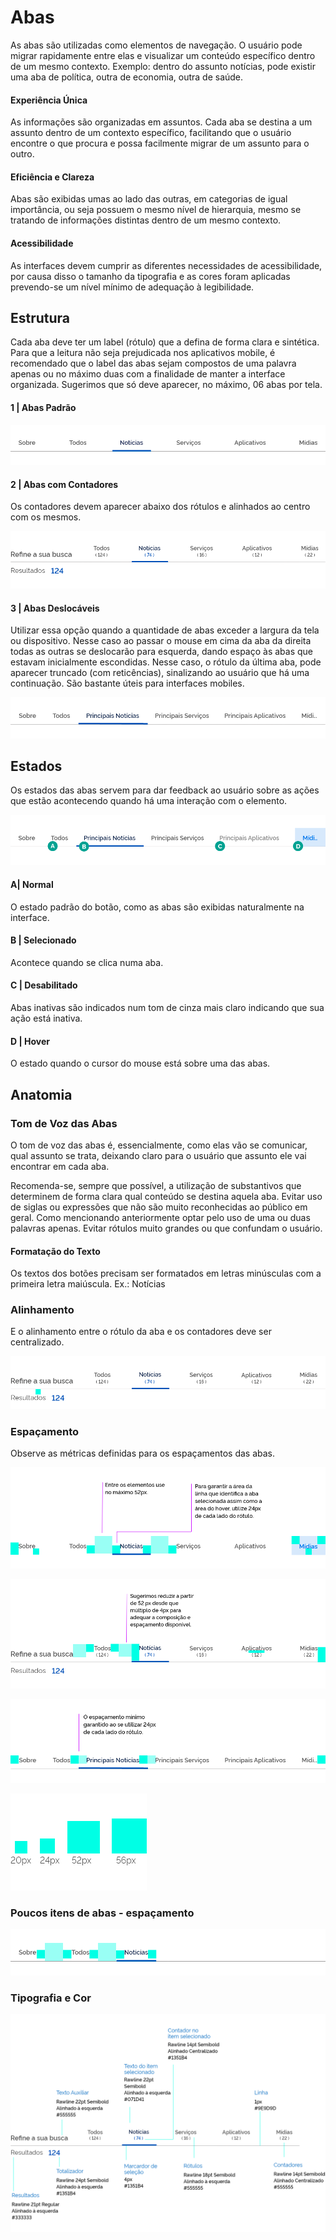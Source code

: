 # Abas

As abas são utilizadas como elementos de navegação. O usuário pode migrar rapidamente entre elas e visualizar um conteúdo específico dentro de um mesmo contexto. Exemplo: dentro do assunto notícias, pode existir uma aba de política, outra de economia, outra de saúde.

#### Experiência Única 

As informações são organizadas em assuntos. Cada aba se destina a um assunto dentro de um contexto específico, facilitando que o usuário encontre o que procura e possa facilmente migrar de um assunto para o outro.

#### Eficiência e Clareza

Abas são exibidas umas ao lado das outras, em categorias de igual importância, ou seja possuem o mesmo nível de hierarquia, mesmo se tratando de informações distintas dentro de um mesmo contexto.  

#### Acessibilidade

As interfaces devem cumprir as diferentes necessidades de acessibilidade, por causa disso o tamanho da tipografia e as cores foram aplicadas prevendo-se um nível mínimo de adequação à legibilidade. 

## Estrutura

Cada aba deve ter um label (rótulo) que a defina de forma clara e sintética. Para que a leitura não seja prejudicada nos aplicativos mobile, é recomendado que o label das abas sejam compostos de uma palavra apenas ou no máximo duas com a finalidade de manter a interface organizada. Sugerimos que só deve aparecer, no máximo, 06 abas por tela.

#### 1 | Abas Padrão

![Exemplo padrão de abas](../../assets/images/components_img/abas/abas-padrao.png)

#### 2 | Abas com Contadores

Os contadores devem aparecer abaixo dos rótulos e alinhados ao centro com os mesmos.  

![Nas abas com contadores os números aparecem abaixo do rótulo](../../assets/images/components_img/abas/abas-contadores.png)

#### 3 | Abas Deslocáveis

Utilizar essa opção quando a quantidade de abas exceder a largura da tela ou dispositivo. Nesse caso ao passar o mouse  em cima da aba da direita todas as outras se deslocarão para esquerda, dando espaço às abas que estavam inicialmente escondidas. Nesse caso, o rótulo da última aba, pode aparecer truncado (com reticências), sinalizando ao usuário que há uma continuação. São bastante úteis para interfaces mobiles. 

![Nas abas com contadores os números aparecem abaixo do rótulo](../../assets/images/components_img/abas/abas-delocaveis.png)

## Estados

Os estados das abas servem para dar feedback ao usuário sobre as ações que estão acontecendo quando há uma interação com o elemento.

![Nas abas com contadores os números aparecem abaixo do rótulo](../../assets/images/components_img/abas/abas-estados.png)

#### A| Normal

O estado padrão do botão, como as abas são exibidas naturalmente na interface.

#### B | Selecionado

Acontece quando se clica numa aba.

#### C | Desabilitado

Abas inativas são indicados num tom de cinza mais claro indicando que sua ação está inativa.

#### D | Hover

O estado quando o cursor do mouse está sobre uma das abas.

## Anatomia 

### Tom de Voz das Abas

O tom de voz das abas é, essencialmente, como elas vão se comunicar, qual assunto se trata, deixando claro para o usuário que assunto ele vai encontrar em cada aba.

Recomenda-se, sempre que possível, a utilização de substantivos que determinem de forma clara qual conteúdo se destina aquela aba. Evitar uso de siglas ou expressões que não são muito reconhecidas ao público em geral. Como mencionando anteriormente optar pelo uso de uma ou duas palavras apenas.  Evitar rótulos muito grandes ou que confundam o usuário. 

#### Formatação do Texto

Os textos dos botões precisam ser formatados em letras minúsculas com a primeira letra maiúscula. Ex.: Notícias

### Alinhamento

E o alinhamento entre o rótulo da aba e os contadores deve ser centralizado.

![Alinhamento centralizado entre rótulos e contadores](../../assets/images/components_img/abas/abas-alinhamento.png)

### Espaçamento

Observe as métricas definidas para os espaçamentos das abas.

![Espaçamento externo máximo de 52px entre rótulos e espaçamento interno de 24px no rótulo](../../assets/images/components_img/abas/abas-espacamento-1.png)

![Sugestão de múltiplos 4 para adequar espaçamento entre rótulos](../../assets/images/components_img/abas/abas-espacamento-2.png)

![Espaçamento mínimo de 24px entre cada rótulo](../../assets/images/components_img/abas/abas-espacamento-3.png)

![Legendas usadas para ilustrar espaçamentos](../../assets/images/components_img/abas/abas-legendas.png)

### Poucos itens de abas - espaçamento

![Usar espaçamento de 52px entre rótulos para poucos itens](../../assets/images/components_img/abas/abas-espacamento-4.png)

### Tipografia e Cor

![Tipografia e Cor das abas](../../assets/images/components_img/abas/abas-tipografia.png)
